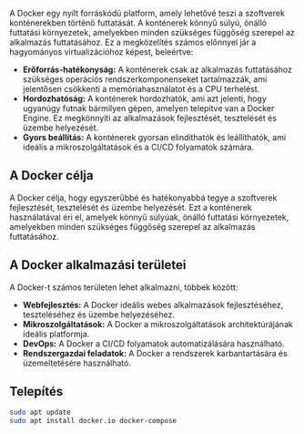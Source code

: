 A Docker egy nyílt forráskódú platform, amely lehetővé teszi a szoftverek konténerekben történő futtatását. A konténerek könnyű súlyú, önálló futtatási környezetek, amelyekben minden szükséges függőség szerepel az alkalmazás futtatásához. Ez a megközelítés számos előnnyel jár a hagyományos virtualizációhoz képest, beleértve:
- **Erőforrás-hatékonyság:** A konténerek csak az alkalmazás futtatásához szükséges operációs rendszerkomponenseket tartalmazzák, ami jelentősen csökkenti a memóriahasználatot és a CPU terhelést.
- **Hordozhatóság:** A konténerek hordozhatók, ami azt jelenti, hogy ugyanúgy futnak bármilyen gépen, amelyen telepítve van a Docker Engine. Ez megkönnyíti az alkalmazások fejlesztését, tesztelését és üzembe helyezését.
- **Gyors beállítás:** A konténerek gyorsan elindíthatók és leállíthatók, ami ideális a mikroszolgáltatások és a CI/CD folyamatok számára.
## A Docker célja

A Docker célja, hogy egyszerűbbé és hatékonyabbá tegye a szoftverek fejlesztését, tesztelését és üzembe helyezését. Ezt a konténerek használatával éri el, amelyek könnyű súlyúak, önálló futtatási környezetek, amelyekben minden szükséges függőség szerepel az alkalmazás futtatásához.
## A Docker alkalmazási területei

A Docker-t számos területen lehet alkalmazni, többek között:

- **Webfejlesztés:** A Docker ideális webes alkalmazások fejlesztéséhez, teszteléséhez és üzembe helyezéséhez.
- **Mikroszolgáltatások:** A Docker a mikroszolgáltatások architektúrájának ideális platformja.
- **DevOps:** A Docker a CI/CD folyamatok automatizálására használható.
- **Rendszergazdai feladatok:** A Docker a rendszerek karbantartására és üzemeltetésére használható.
## Telepítés
```bash
sudo apt update
sudo apt install docker.io docker-compose
```
